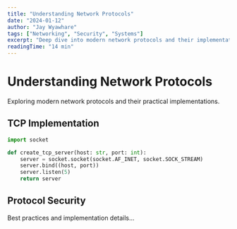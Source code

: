 ```yaml
---
title: "Understanding Network Protocols"
date: "2024-01-12"
author: "Jay Wyawhare"
tags: ["Networking", "Security", "Systems"]
excerpt: "Deep dive into modern network protocols and their implementations"
readingTime: "14 min"
---
```


# Understanding Network Protocols

Exploring modern network protocols and their practical implementations.

## TCP Implementation

```python
import socket

def create_tcp_server(host: str, port: int):
    server = socket.socket(socket.AF_INET, socket.SOCK_STREAM)
    server.bind((host, port))
    server.listen(5)
    return server
```

## Protocol Security

Best practices and implementation details...
